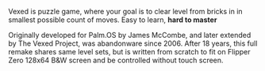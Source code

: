 Vexed is puzzle game, where your goal is to clear level from bricks in in smallest possible count of moves. Easy to learn, **hard to master**

Originally developed for Palm.OS by James McCombe, and later extended by The Vexed Project, was abandonware since 2006. After 18 years, this full remake shares same level sets, but is written from scratch to fit on Flipper Zero 128x64 B&W screen and be controlled without touch screen.